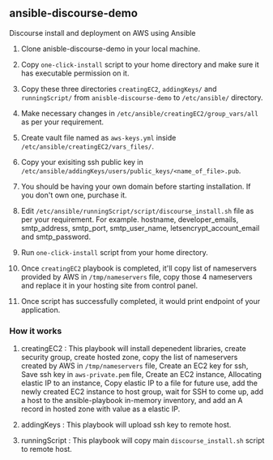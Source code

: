 ## ansible-discourse-demo
Discourse install and deployment on AWS using Ansible

1. Clone anisble-discourse-demo in your local machine.

2. Copy `one-click-install` script to your home directory and make sure it has executable permission on it.

3. Copy these three directories `creatingEC2`, `addingKeys/` and `runningScript/` from `anisble-discourse-demo` to `/etc/ansible/` directory.

4. Make necessary changes in `/etc/ansible/creatingEC2/group_vars/all` as per your requirement.

5. Create vault file named as `aws-keys.yml` inside `/etc/ansible/creatingEC2/vars_files/`.

6. Copy your exisiting ssh public key in `/etc/ansible/addingKeys/users/public_keys/<name_of_file>.pub`.

7. You should be having your own domain before starting installation. If you don't own one, purchase it.

8. Edit `/etc/ansible/runningScript/script/discourse_install.sh` file as per your requirement. For example. hostname, developer_emails, smtp_address, smtp_port, smtp_user_name, letsencrypt_account_email and smtp_password.

9. Run `one-click-install` script from your home directory.

10. Once `creatingEC2` playbook is completed, it'll copy list of nameservers provided by AWS in `/tmp/nameservers` file, copy those 4 nameservers and replace it in your hosting site from control panel.

11. Once script has successfully completed, it would print endpoint of your application.

### How it works

1. creatingEC2 : This playbook will install depenedent libraries, create security group, create hosted zone, copy the list of nameservers created by AWS in `/tmp/nameservers` file, Create an EC2 key for ssh, Save ssh key in `aws-private.pem` file, Create an EC2 instance, Allocating elastic IP to an instance, Copy elastic IP to a file for future use, add the newly created EC2 instance to host group, wait for SSH to come up, add a host to the ansible-playbook in-memory inventory, and add an A record in hosted zone with value as a elastic IP.

2. addingKeys : This playbook will upload ssh key to remote host.

3. runningScript : This playbook will copy main `discourse_install.sh` script to remote host.
